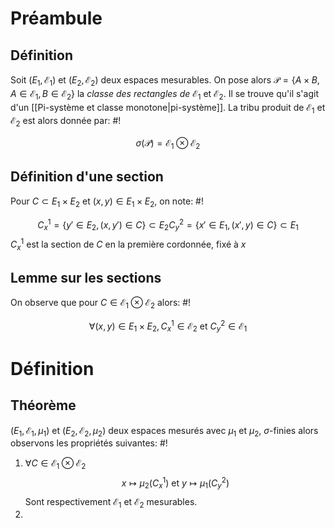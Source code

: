 # Préambule
## Définition
Soit $(E_{1}, \mathcal E_{1})$ et $(E_{2}, \mathcal E_{2})$ deux espaces mesurables. On pose alors $\mathcal P = \{ A \times B, A \in \mathcal E_{1}, B \in \mathcal E_{2} \}$ la *classe des rectangles de* $\mathcal E_{1}$ et $\mathcal E_{2}$. Il se trouve qu'il s'agit d'un [[Pi-système et classe monotone|pi-système]]. La tribu produit de $\mathcal E_{1}$ et $\mathcal E_{2}$ est alors donnée par: #!

$$
\sigma(\mathcal P) = \mathcal E_{1} \otimes \mathcal E_{2}
$$

## Définition d'une section
Pour $C \subset E_{1} \times E_{2}$ et $(x,y) \in E_{1} \times E_{2}$, on note: #!

$$
C^{1}_{x} = \{ y' \in E_{2}, (x, y') \in C\} \subset E_{2}
C^{2}_{y} = \{ x' \in E_{1}, (x', y) \in C\} \subset E_{1}
$$
$C^{1}_{x}$ est la section de $C$ en la première cordonnée, fixé à $x$

## Lemme sur les sections
On observe que pour $C \in \mathcal E_{1} \otimes \mathcal E_{2}$ alors: #!

$$
\forall(x,y) \in E_{1} \times E_{2}, C_{x}^{1} \in \mathcal E_{2} \text{ et } C_{y}^{2} \in \mathcal E_{1}
$$

# Définition

## Théorème
$(E_{1}, \mathcal E_{1}, \mu_{1})$ et $(E_{2}, \mathcal E_{2}, \mu_{2})$ deux espaces mesurés avec $\mu_{1}$ et $\mu_{2}$, $\sigma$-finies alors observons les propriétés suivantes: #!

1) $\forall C \in \mathcal E_{1} \otimes \mathcal E_{2}$ $$
x \mapsto \mu_{2}(C_{x}^{1}) \text{ et } y \mapsto \mu_{1}(C_{y}^{2})
$$Sont respectivement $\mathcal E_{1}$ et $\mathcal E_{2}$ mesurables.
2) 
